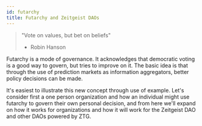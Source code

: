 ```yaml
---
id: futarchy
title: Futarchy and Zeitgeist DAOs
---
```


> "Vote on values, but bet on beliefs"
>
> - Robin Hanson

Futarchy is a mode of governance. It acknowledges that democratic voting is a
good way to govern, but tries to improve on it. The basic idea is that through
the use of prediction markets as information aggregators, better policy
decisions can be made.

It's easiest to illustrate this new concept through use of example. Let's
consider first a one person organization and how an individual might use
futarchy to govern their own personal decision, and from here we'll expand on
how it works for organizations and how it will work for the Zeitgeist DAO and
other DAOs powered by ZTG.
